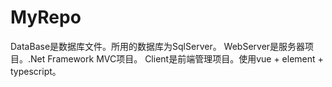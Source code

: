 # MyRepo
DataBase是数据库文件。所用的数据库为SqlServer。
WebServer是服务器项目。.Net Framework MVC项目。
Client是前端管理项目。使用vue + element + typescript。
